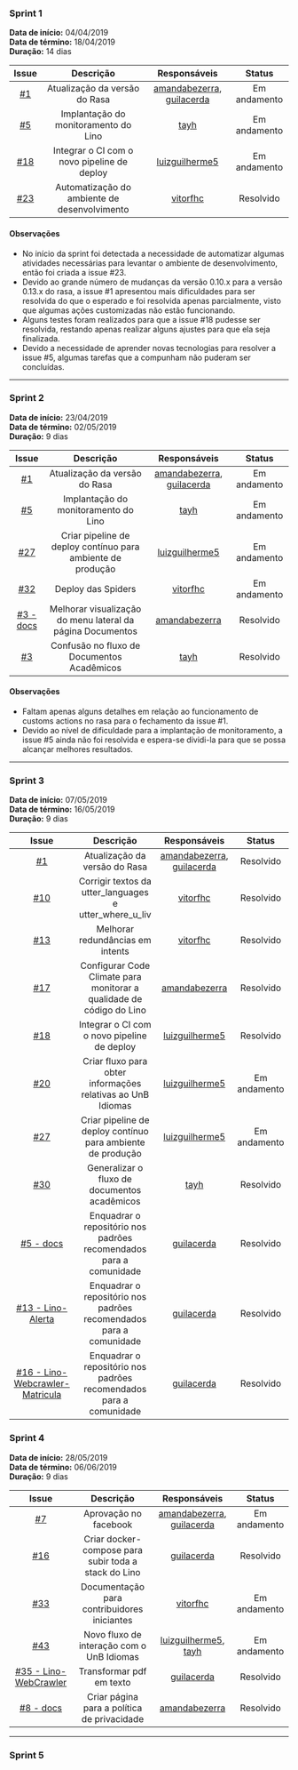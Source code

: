 ### Sprint 1

<b>Data de início:</b> 04/04/2019              
<b>Data de término:</b> 18/04/2019             
<b>Duração:</b> 14 dias                  


| Issue | Descrição | Responsáveis | Status |
| :--: | :--: | :--: | :--: |
| [#1](https://github.com/BotLino/Lino/issues/1) | Atualização da versão do Rasa | [amandabezerra](https://github.com/amandabezerra), [guilacerda](https://github.com/guilacerda) | Em andamento | 
| [#5](https://github.com/BotLino/Lino/issues/5) | Implantação do monitoramento do Lino | [tayh](https://github.com/tayh) | Em andamento |
| [#18](https://github.com/BotLino/Lino/issues/18) | Integrar o CI com o novo pipeline de deploy | [luizguilherme5](https://github.com/luizguilherme5) | Em andamento |
| [#23](https://github.com/BotLino/Lino/issues/23) | Automatização do ambiente de desenvolvimento | [vitorfhc](https://github.com/vitorfhc) | Resolvido |

#### Observações

<html>
<ul>

<li> No início da sprint foi detectada a necessidade de automatizar algumas atividades necessárias para levantar o ambiente de desenvolvimento, então foi criada a issue #23.  </li>
<li> Devido ao grande número de mudanças da versão 0.10.x para a versão 0.13.x do rasa, a issue #1 apresentou mais dificuldades para ser resolvida do que o esperado e foi resolvida apenas parcialmente, visto que algumas ações customizadas não estão funcionando. </li>
<li> Alguns testes foram realizados para que a issue #18 pudesse ser resolvida, restando apenas realizar alguns ajustes para que ela seja finalizada. </li>
<li> Devido a necessidade de aprender novas tecnologias para resolver a issue #5, algumas tarefas que a compunham não puderam ser concluídas.   </li>

</ul>
</html>


---

### Sprint 2

<b>Data de início:</b> 23/04/2019              
<b>Data de término:</b> 02/05/2019          
<b>Duração:</b> 9 dias             

| Issue | Descrição | Responsáveis | Status |
| :--: | :--: | :--: | :--: |
| [#1](https://github.com/BotLino/Lino/issues/1) | Atualização da versão do Rasa | [amandabezerra](https://github.com/amandabezerra), [guilacerda](https://github.com/guilacerda) | Em andamento | 
| [#5](https://github.com/BotLino/Lino/issues/5) | Implantação do monitoramento do Lino | [tayh](https://github.com/tayh) | Em andamento |
| [#27](https://github.com/BotLino/Lino/issues/27) | Criar pipeline de deploy contínuo para ambiente de produção | [luizguilherme5](https://github.com/luizguilherme5) | Em andamento |
| [#32](https://github.com/BotLino/Lino/issues/27) | Deploy das Spiders | [vitorfhc](https://github.com/vitorfhc) | Em andamento |
| [#3 - docs](https://github.com/BotLino/docs/issues/3) | Melhorar visualização do menu lateral da página Documentos | [amandabezerra](https://github.com/amandabezerra) | Resolvido |
| [#3](https://github.com/BotLino/Lino/issues/3) | Confusão no fluxo de Documentos Acadêmicos | [tayh](https://github.com/tayh) | Resolvido |

#### Observações

<html>
<ul>

<li> Faltam apenas alguns detalhes em relação ao funcionamento de customs actions no rasa para o fechamento da issue #1. </li>
<li> Devido ao nível de dificuldade para a implantação de monitoramento, a issue #5 ainda não foi resolvida e espera-se dividi-la para que se possa alcançar melhores resultados. </li>

</ul>
</html>

---

### Sprint 3

<b>Data de início:</b> 07/05/2019              
<b>Data de término:</b> 16/05/2019          
<b>Duração:</b> 9 dias             

| Issue | Descrição | Responsáveis | Status |
| :--: | :--: | :--: | :--: |
| [#1](https://github.com/BotLino/Lino/issues/1) | Atualização da versão do Rasa | [amandabezerra](https://github.com/amandabezerra), [guilacerda](https://github.com/guilacerda) | Resolvido |
| [#10](https://github.com/BotLino/Lino/issues/10) | Corrigir textos da utter_languages e utter_where_u_liv | [vitorfhc](https://github.com/vitorfhc) | Resolvido |
| [#13](https://github.com/BotLino/Lino/issues/13) | Melhorar redundâncias em intents | [vitorfhc](https://github.com/vitorfhc) | Resolvido |
| [#17](https://github.com/BotLino/Lino/issues/17) | Configurar Code Climate para monitorar a qualidade de código do Lino | [amandabezerra](https://github.com/amandabezerra)| Resolvido | 
| [#18](https://github.com/BotLino/Lino/issues/18) | Integrar o CI com o novo pipeline de deploy | [luizguilherme5](https://github.com/luizguilherme5) | Resolvido |
| [#20](https://github.com/BotLino/Lino/issues/20) | Criar fluxo para obter informações relativas ao UnB Idiomas | [luizguilherme5](https://github.com/luizguilherme5) | Em andamento |
| [#27](https://github.com/BotLino/Lino/issues/27) | Criar pipeline de deploy contínuo para ambiente de produção | [luizguilherme5](https://github.com/luizguilherme5) | Em andamento |
| [#30](https://github.com/BotLino/Lino/issues/30) | Generalizar o fluxo de documentos acadêmicos | [tayh](https://github.com/tayh) | Resolvido |
| [#5 - docs](https://github.com/BotLino/docs/issues/5) | Enquadrar o repositório nos padrões recomendados para a comunidade | [guilacerda](https://github.com/guilacerda) | Resolvido |
| [#13 - Lino-Alerta](https://github.com/BotLino/Lino-Alerta/issues/13) | Enquadrar o repositório nos padrões recomendados para a comunidade | [guilacerda](https://github.com/guilacerda) | Resolvido |
| [#16 - Lino-Webcrawler-Matricula](https://github.com/BotLino/Lino-Webcrawler-Matricula/issues/16) | Enquadrar o repositório nos padrões recomendados para a comunidade | [guilacerda](https://github.com/guilacerda) | Resolvido |


### Sprint 4

<b>Data de início:</b> 28/05/2019              
<b>Data de término:</b> 06/06/2019          
<b>Duração:</b>  9 dias             

| Issue | Descrição | Responsáveis | Status |
| :--: | :--: | :--: | :--: |
| [#7](https://github.com/BotLino/Lino/issues/7) | Aprovação no facebook | [amandabezerra](https://github.com/amandabezerra), [guilacerda](https://github.com/guilacerda) | Em andamento |
| [#16](https://github.com/BotLino/Lino/issues/16) | Criar docker-compose para subir toda a stack do Lino | [guilacerda](https://github.com/guilacerda) | Resolvido |
| [#33](https://github.com/BotLino/Lino/issues/33) | Documentação para contribuidores iniciantes | [vitorfhc](https://github.com/vitorfhc) | Em andamento |
| [#43](https://github.com/BotLino/Lino/issues/43) | Novo fluxo de interação com o UnB Idiomas | [luizguilherme5](https://github.com/luizguilherme5), [tayh](https://github.com/tayh)| Em andamento | 
| [#35 - Lino-WebCrawler](https://github.com/BotLino/Lino-WebCrawler/issues/35) | Transformar pdf em texto | [guilacerda](https://github.com/guilacerda) | Resolvido |
| [#8 - docs](https://github.com/BotLino/docs/issues/8) | Criar página para a política de privacidade | [amandabezerra](https://github.com/amandabezerra) | Resolvido |

---

### Sprint 5
